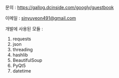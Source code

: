 문의 : https://gallog.dcinside.com/googly/guestbook

이메일 : sinyuyeon491@gmail.com

개발에 사용된 모듈 :

1. requests
2. json
3. threading
4. hashlib
5. BeautifulSoup
6. PyQt5
7. datetime